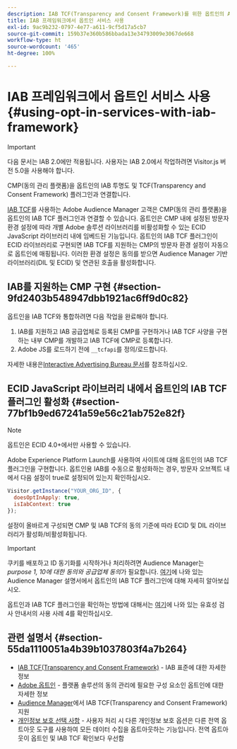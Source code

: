 ```yaml
---
description: IAB TCF(Transparency and Consent Framework)를 위한 옵트인의 Audience Manager 플러그인과 CMP(동의 관리 플랫폼)를 연결합니다.
title: IAB 프레임워크에서 옵트인 서비스 사용
exl-id: 9ac9b232-0797-4e77-a611-9cf5d17a5cb7
source-git-commit: 159b37e360b586bbada13e34793009e3067de668
workflow-type: ht
source-wordcount: '465'
ht-degree: 100%

---
```


# IAB 프레임워크에서 옵트인 서비스 사용{#using-opt-in-services-with-iab-framework}

>[!IMPORTANT]
>
>다음 문서는 IAB 2.0에만 적용됩니다. 사용자는 IAB 2.0에서 작업하려면 Visitor.js 버전 5.0을 사용해야 합니다.

CMP(동의 관리 플랫폼)을 옵트인의 IAB 투명도 및 TCF(Transparency and Consent Framework) 플러그인과 연결합니다.

[IAB TCF](https://iabtechlab.com/standards/gdpr-transparency-and-consent-framework/)를 사용하는 Adobe Audience Manager 고객은 CMP(동의 관리 플랫폼)을 옵트인의 IAB TCF 플러그인과 연결할 수 있습니다. 옵트인은 CMP 내에 설정된 방문자 환경 설정에 따라 개별 Adobe 솔루션 라이브러리를 비활성화할 수 있는 ECID JavaScript 라이브러리 내에 임베드된 기능입니다. 옵트인의 IAB TCF 플러그인이 ECID 라이브러리로 구현되면 IAB TCF를 지원하는 CMP의 방문자 환경 설정이 자동으로 옵트인에 매핑됩니다. 이러한 환경 설정은 동의를 받으면 Audience Manager 기반 라이브러리(DIL 및 ECID) 및 연관된 호출을 활성화합니다.

## IAB를 지원하는 CMP 구현 {#section-9fd2403b548947dbb1921ac6ff9d0c82}

옵트인을 IAB TCF와 통합하려면 다음 작업을 완료해야 합니다.

1. IAB를 지원하고 IAB 공급업체로 등록된 CMP를 구현하거나 IAB TCF 사양을 구현하는 내부 CMP를 개발하고 IAB TCF에 CMP로 등록합니다.
1. Adobe JS를 로드하기 전에 `__tcfapi`를 정의/로드합니다.

자세한 내용은[Interactive Advertising Bureau 문서](https://github.com/InteractiveAdvertisingBureau/GDPR-Transparency-and-Consent-Framework/blob/master/TCFv2/TCF-Implementation-Guidelines.md)를 참조하십시오.

## ECID JavaScript 라이브러리 내에서 옵트인의 IAB TCF 플러그인 활성화 {#section-77bf1b9ed67241a59e56c21ab752e82f}

>[!NOTE]
>
>옵트인은 ECID 4.0+에서만 사용할 수 있습니다.

Adobe Experience Platform Launch를 사용하여 사이트에 대해 옵트인의 IAB TCF 플러그인을 구현합니다. 옵트인용 IAB를 수동으로 활성화하는 경우, 방문자 오브젝트 내에서 다음 설정이 true로 설정되어 있는지 확인하십시오.

```javascript
Visitor.getInstance("YOUR_ORG_ID", {  
  doesOptInApply: true,
  isIabContext: true
});
```

설정이 올바르게 구성되면 CMP 및 IAB TCF의 동의 기준에 따라 ECID 및 DIL 라이브러리가 활성화/비활성화됩니다.

>[!IMPORTANT]
>
>쿠키를 배포하고 ID 동기화를 시작하거나 처리하려면 Audience Manager는 *purpose 1, 10에 대한 동의와 공급업체 동의*&#x200B;가 필요합니다. [여기](https://experienceleague.adobe.com/docs/audience-manager/user-guide/overview/data-privacy/consent-management/aam-iab-plugin.html?lang=ko-KR)에 나와 있는 Audience Manager 설명서에서 옵트인의 IAB TCF 플러그인에 대해 자세히 알아보십시오.

옵트인과 IAB TCF 플러그인을 확인하는 방법에 대해서는 [여기](../../implementation-guides/opt-in-service/testing-optin-and-iab-plugin.md#section-ca5c6f92fbdf4fd29b4acb6b644efbd0)에 나와 있는 유효성 검사 안내서의 사용 사례 4를 확인하십시오.

## 관련 설명서 {#section-55da1110051a4b39b1037803f4a7b264}

* [IAB TCF(Transparency and Consent Framework)](https://iabtechlab.com/standards/gdpr-transparency-and-consent-framework/) - IAB 표준에 대한 자세한 정보
* [Adobe 옵트인](../../implementation-guides/opt-in-service/optin-overview.md#concept-f9b5db0d27a245fbadd3e19162319360) - 플랫폼 솔루션의 동의 관리에 필요한 구성 요소인 옵트인에 대한 자세한 정보
* [Audience Manager](https://experienceleague.adobe.com/docs/audience-manager/user-guide/overview/data-privacy/consent-management/aam-iab-plugin.html?lang=ko-KR)에서 IAB TCF(Transparency and Consent Framework) 지원
* [개인정보 보호 선택 사항](https://www.adobe.com/kr/privacy/opt-out.html#customeruse) - 사용자 처리 시 다른 개인정보 보호 옵션은 다른 전역 옵트아웃 도구를 사용하여 모든 데이터 수집을 옵트아웃하는 기능입니다. 전역 옵트아웃이 옵트인 및 IAB TCF 확인보다 우선함
